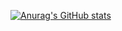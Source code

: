 [![Anurag's GitHub stats](https://github-readme-stats.vercel.app/api?username=Divy-1729)](https://github.com/Divy-1729/github-readme-stats)
